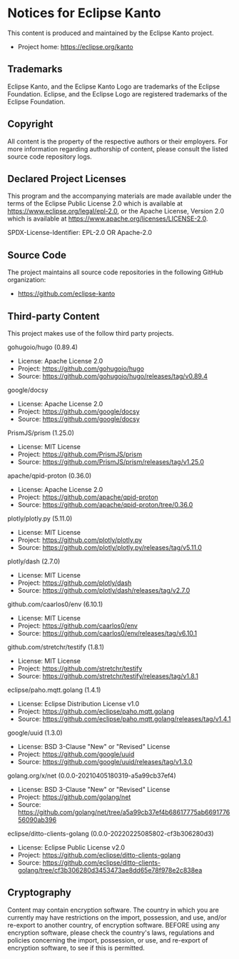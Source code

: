# Notices for Eclipse Kanto

This content is produced and maintained by the Eclipse Kanto project.

* Project home: https://eclipse.org/kanto

## Trademarks

Eclipse Kanto, and the Eclipse Kanto Logo are trademarks of the Eclipse Foundation.
Eclipse, and the Eclipse Logo are registered trademarks of the Eclipse Foundation.

## Copyright

All content is the property of the respective authors or their employers.
For more information regarding authorship of content, please consult the
listed source code repository logs.

## Declared Project Licenses

This program and the accompanying materials are made available under the terms
of the Eclipse Public License 2.0 which is available at
https://www.eclipse.org/legal/epl-2.0, or the Apache License, Version 2.0 which
is available at https://www.apache.org/licenses/LICENSE-2.0.

SPDX-License-Identifier: EPL-2.0 OR Apache-2.0

## Source Code

The project maintains all source code repositories in the following GitHub organization:

* https://github.com/eclipse-kanto

## Third-party Content

This project makes use of the follow third party projects.

gohugoio/hugo (0.89.4)

* License: Apache License 2.0
* Project: https://github.com/gohugoio/hugo
* Source:  https://github.com/gohugoio/hugo/releases/tag/v0.89.4

google/docsy

* License: Apache License 2.0
* Project: https://github.com/google/docsy
* Source:  https://github.com/google/docsy

PrismJS/prism (1.25.0)

* License: MIT License
* Project: https://github.com/PrismJS/prism
* Source:  https://github.com/PrismJS/prism/releases/tag/v1.25.0

apache/qpid-proton (0.36.0)

* License: Apache License 2.0
* Project: https://github.com/apache/qpid-proton
* Source:  https://github.com/apache/qpid-proton/tree/0.36.0

plotly/plotly.py (5.11.0)

* License: MIT License
* Project: https://github.com/plotly/plotly.py
* Source:  https://github.com/plotly/plotly.py/releases/tag/v5.11.0

plotly/dash (2.7.0)

* License: MIT License
* Project: https://github.com/plotly/dash
* Source:  https://github.com/plotly/dash/releases/tag/v2.7.0

github.com/caarlos0/env (6.10.1)

* License: MIT License
* Project: https://github.com/caarlos0/env
* Source:  https://github.com/caarlos0/env/releases/tag/v6.10.1

github.com/stretchr/testify (1.8.1)

* License: MIT License
* Project: https://github.com/stretchr/testify
* Source:  https://github.com/stretchr/testify/releases/tag/v1.8.1

eclipse/paho.mqtt.golang (1.4.1)

* License: Eclipse Distribution License v1.0
* Project: https://github.com/eclipse/paho.mqtt.golang
* Source:  https://github.com/eclipse/paho.mqtt.golang/releases/tag/v1.4.1

google/uuid (1.3.0)

* License: BSD 3-Clause "New" or "Revised" License
* Project: https://github.com/google/uuid
* Source:  https://github.com/google/uuid/releases/tag/v1.3.0

golang.org/x/net (0.0.0-20210405180319-a5a99cb37ef4)

* License: BSD 3-Clause "New" or "Revised" License
* Project: https://github.com/golang/net
* Source:  https://github.com/golang/net/tree/a5a99cb37ef4b68617775ab669177656090ab396

eclipse/ditto-clients-golang (0.0.0-20220225085802-cf3b306280d3)

* License: Eclipse Public License v2.0
* Project: https://github.com/eclipse/ditto-clients-golang
* Source:  https://github.com/eclipse/ditto-clients-golang/tree/cf3b306280d3453473ae8dd65e78f978e2c838ea

## Cryptography

Content may contain encryption software. The country in which you are currently
may have restrictions on the import, possession, and use, and/or re-export to
another country, of encryption software. BEFORE using any encryption software,
please check the country's laws, regulations and policies concerning the import,
possession, or use, and re-export of encryption software, to see if this is
permitted.
